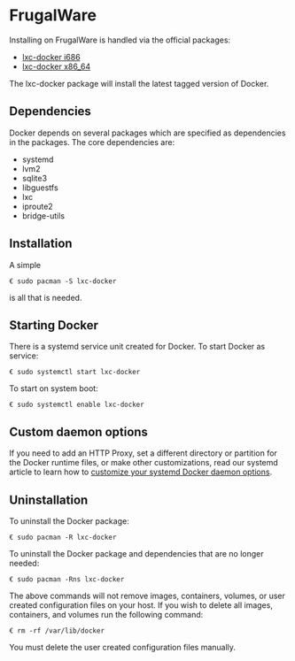 <!--[metadata]>
+++
title = "Installation on FrugalWare"
description = "Installation instructions for Docker on FrugalWare."
keywords = ["frugalware linux, docker, documentation,  installation"]
[menu.main]
parent = "smn_linux"
+++
<![end-metadata]-->

# FrugalWare

Installing on FrugalWare is handled via the official packages:

 - [lxc-docker i686](http://www.frugalware.org/packages/200141)
 - [lxc-docker x86_64](http://www.frugalware.org/packages/200130)

The lxc-docker package will install the latest tagged version of Docker.

## Dependencies

Docker depends on several packages which are specified as dependencies
in the packages. The core dependencies are:

 - systemd
 - lvm2
 - sqlite3
 - libguestfs
 - lxc
 - iproute2
 - bridge-utils

## Installation

A simple

    € sudo pacman -S lxc-docker

is all that is needed.

## Starting Docker

There is a systemd service unit created for Docker. To start Docker as
service:

    € sudo systemctl start lxc-docker

To start on system boot:

    € sudo systemctl enable lxc-docker

## Custom daemon options

If you need to add an HTTP Proxy, set a different directory or partition for the
Docker runtime files, or make other customizations, read our systemd article to
learn how to [customize your systemd Docker daemon options](../articles/systemd.md).

## Uninstallation

To uninstall the Docker package:

    € sudo pacman -R lxc-docker

To uninstall the Docker package and dependencies that are no longer needed:

    € sudo pacman -Rns lxc-docker

The above commands will not remove images, containers, volumes, or user created
configuration files on your host. If you wish to delete all images, containers,
and volumes run the following command:

    € rm -rf /var/lib/docker

You must delete the user created configuration files manually.
